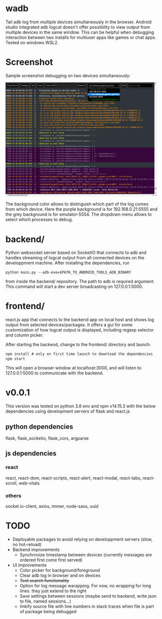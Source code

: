 # wadb

Tail adb log from multiple devices simultaneously in the browser. Android studio integrated adb logcat doesn't offer possibility to view output from multiple devices in the same window. This can be helpful when debugging interaction between two installs for multiuser apps like games or chat apps. Tested on windows WSL2.

# Screenshot

Sample screenshot debugging on two devices simultaneously:

<img src="screenshot.png" width="500">

The background color allows to distinguish which part of the log comes from which device. Here the purple background is for 192.168.0.21:5555 and the grey background is for emulator-5554. The dropdown menu allows to select which processes to debug.

# backend/

Python websocket server based on SocketIO that connects to adb and handles streaming of logcat output from all connected devices on the developpment machine. After installing the dependencies, run

```shell
python main.py --adb-exe=$PATH_TO_ANDROID_TOOLS_ADB_BINARY
```

from inside the backend/ repository. The path to adb is required argument. This command will start a dev server broadcasting on 127.0.0.1:5000.

# frontend/

react.js app that connects to the backend app on local host and shows log output from selected devices/packages. It offers a gui for some customization of how logcat output is displayed, including regexp selector and column picker.

After starting the backend, change to the frontend/ directory and launch:

```shell
npm install # only on first time launch to download the dependencies
npm start
```

This will open a browser window at localhost:3000, and will listen to 127.0.0.1:5000 to communicate with the backend.

# v0.0.1

This version was tested on python 3.8 env and npm v14.15.3 with the below dependencies using development servers of flask and react.js

## python dependencies

flask, flask_socketio, flask_cors, argparse

## js dependencies

### react

react, react-dom, react-scripts, react-alert, react-modal, react-tabs, react-scroll, web-vitals

### others

socket.io-client, axios, immer, node-sass, uuid

# TODO

- Deployable packages to avoid relying on developpment servers (slow, no hot-reload)
- Backend improvements
  - Synchrnoize timestamp between devices (currently messages are ordered first come first served)
- UI improvements
  - Color picker for background/foreground
  - Clear adb log in browser and on devices
  - ~~Text search functionality~~
  - Option for log message warapping. For now, no wrapping for long lines. they just extend to the right
  - Save settings between sessions (maybe send to backend, write json to file, named sessions...)
  - linkify source file with line numbers in stack traces when file is part of package being debugged
